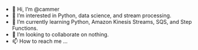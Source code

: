 - 👋 Hi, I’m @cammer
- 👀 I’m interested in Python, data science, and stream processing.
- 🌱 I’m currently learning Python, Amazon Kinesis Streams, SQS, and Step Functions.
- 💞️ I’m looking to collaborate on nothing.
- 📫 How to reach me ...

<!---
cammer/cammer is a ✨ special ✨ repository because its `README.md` (this file) appears on your GitHub profile.
You can click the Preview link to take a look at your changes.
--->
